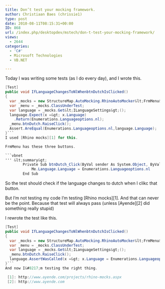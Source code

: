 ```yaml
---
title: Don’t test your mocking framework.
author: Christiaan Baes (chrissie1)
type: post
date: 2010-08-11T08:15:31+00:00
ID: 868
url: /index.php/desktopdev/mstech/don-t-test-your-mocking-framework/
views:
  - 2644
categories:
  - 'C#'
  - Microsoft Technologies
  - VB.NET

---
```

Today I was writing some tests (as I do every day), and I wrote this.

```csharp
[Test]
public void IfLanguageChangesToNlWhenbtnDutchIsClicked()
{
  var _mocks = new StructureMap.AutoMocking.RhinoAutoMocker&lt;FrmMenu&gt;();
  var _menu = _mocks.ClassUnderTest;
  var language = _mocks.Get&lt;ILanguageSettings&gt;();
  language.Expect(x =&gt; x.Language)
    .Return(Enumerations.Languageoptions.nl);
  _menu.btnDutch.RaiseClick();
  Assert.AreEqual(Enumerations.Languageoptions.nl,language.Language);
}```
I used [Rhino mocks][1] for this.

FrmMenu has these three buttons.

```vbnet
''' &lt;summary&gt;
        Private Sub btnDutch_Click(ByVal sender As System.Object, ByVal e As System.EventArgs) Handles btnDutch.Click
            Me.Language.Language = Enumerations.Languageoptions.nl
        End Sub
```
So the test should check if the language changes to dutch when I clikc that button.

But I&#8217;m not testing my code I&#8217;m testing [Rhino mocks][1]. And that can never be the point. Because that test will always pass (unless [Ayende][2] did something really stupid)

I rewrote the test like this.

```csharp
[Test]
public void IfLanguageChangesToNlWhenbtnDutchIsClicked()
{
  var _mocks = new StructureMap.AutoMocking.RhinoAutoMocker&lt;FrmMenu&gt;();
  var _menu = _mocks.ClassUnderTest;
  var language = _mocks.Get&lt;ILanguageSettings&gt;();
  _menu.btnDutch.RaiseClick();
  language.AssertWasCalled(x =&gt; x.Language = Enumerations.Languageoptions.nl);
}```
And now I&#8217;m testing the right thing.

 [1]: http://www.ayende.com/projects/rhino-mocks.aspx
 [2]: http://www.ayende.com